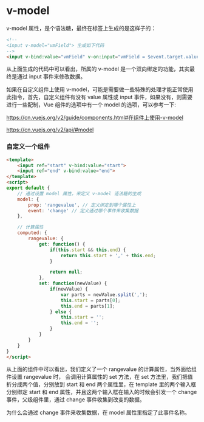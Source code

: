 # v-model

v-model 属性，是个语法糖，最终在标签上生成的是这样子的：

~~~html
<!--
<input v-model="vmField"> 生成如下代码
-->
<input v-bind:value="vmField" v-on:input="vmField = $event.target.value" />
~~~

从上面生成的代码中可以看出，所属的 v-model 是一个双向绑定的功能，其实最终是通过 input 事件来修改数据。

如果在自定义组件上使用 v-model，可能是需要做一些特殊的处理才能正常使用此指令，首先，自定义组件有没有 value 属性或 input 事件，如果没有，则需要进行一些配制，Vue 组件的选项中有一个 model 的选项，可以参考一下:

<https://cn.vuejs.org/v2/guide/components.html#在组件上使用-v-model>

<https://cn.vuejs.org/v2/api/#model>

### 自定义一个组件

~~~html
<template>
    <input ref="start" v-bind:value="start">
    <input ref="end" v-bind:value="end">
</template>
<script>
export default {
    // 通过设置 model 属性，来定义 v-model 语法糖的生成
    model: {
        prop: 'rangevalue', // 定义绑定到哪个属性上
        event: 'change' // 定义通过哪个事件来收集数据
    },

    // 计算属性
    computed: {
        rangevalue: {
            get: function() {
                if(this.start && this.end) {
                    return this.start + ',' + this.end;
                }

                return null;
            },
            set: function(newValue) {
                if(newValue) {
                    var parts = newValue.split(',');
                    this.start = parts[0];
                    this.end = parts[1];
                } else {
                    this.start = '';
                    this.end = '';
                }
            }
        }
    }
}
</script>
~~~

从上面的组件中可以看出，我们定义了一个 rangevalue 的计算属性，当外面给组件设置 rangevalue 时， 会调用计算属性的 set 方法，在 set 方法里，我们把值折分成两个值，分别放到 start 和 end 两个属性里，在 template 里的两个输入框分别绑定 start 和 end 属性，并且这两个输入框在输入的时候会引发一个 change 事件，父级组件里，通过 change 事件收集到改变的数据。

为什么会通过 change 事件来收集数据，在 model 属性里指定了此事件名称。
